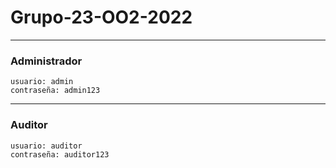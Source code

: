 # Grupo-23-OO2-2022

---
### Administrador
```
usuario: admin
contraseña: admin123
```
---
### Auditor
```
usuario: auditor
contraseña: auditor123
```
